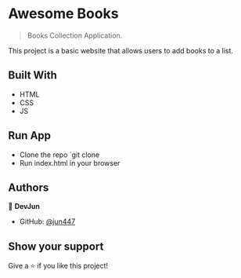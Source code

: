 
# Awesome Books

> Books Collection Application.

This project is a basic website that allows users to add books to a list.

## Built With

- HTML
- CSS
- JS
## Run App
- Clone the repo `git clone
- Run index.html in your browser
## Authors

👤 **DevJun**

- GitHub: [@jun447](https://github.com/jun447)


## Show your support

Give a ⭐️ if you like this project!
